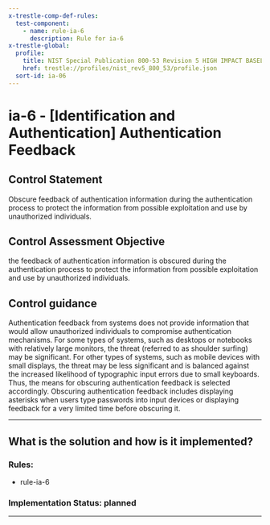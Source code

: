 ```yaml
---
x-trestle-comp-def-rules:
  test-component:
    - name: rule-ia-6
      description: Rule for ia-6
x-trestle-global:
  profile:
    title: NIST Special Publication 800-53 Revision 5 HIGH IMPACT BASELINE
    href: trestle://profiles/nist_rev5_800_53/profile.json
  sort-id: ia-06
---
```


# ia-6 - \[Identification and Authentication\] Authentication Feedback

## Control Statement

Obscure feedback of authentication information during the authentication process to protect the information from possible exploitation and use by unauthorized individuals.

## Control Assessment Objective

the feedback of authentication information is obscured during the authentication process to protect the information from possible exploitation and use by unauthorized individuals.

## Control guidance

Authentication feedback from systems does not provide information that would allow unauthorized individuals to compromise authentication mechanisms. For some types of systems, such as desktops or notebooks with relatively large monitors, the threat (referred to as shoulder surfing) may be significant. For other types of systems, such as mobile devices with small displays, the threat may be less significant and is balanced against the increased likelihood of typographic input errors due to small keyboards. Thus, the means for obscuring authentication feedback is selected accordingly. Obscuring authentication feedback includes displaying asterisks when users type passwords into input devices or displaying feedback for a very limited time before obscuring it.

______________________________________________________________________

## What is the solution and how is it implemented?

<!-- For implementation status enter one of: implemented, partial, planned, alternative, not-applicable -->

<!-- Note that the list of rules under ### Rules: is read-only and changes will not be captured after assembly to JSON -->

<!-- Add control implementation description here for control: ia-6 -->

### Rules:

  - rule-ia-6

### Implementation Status: planned

______________________________________________________________________
